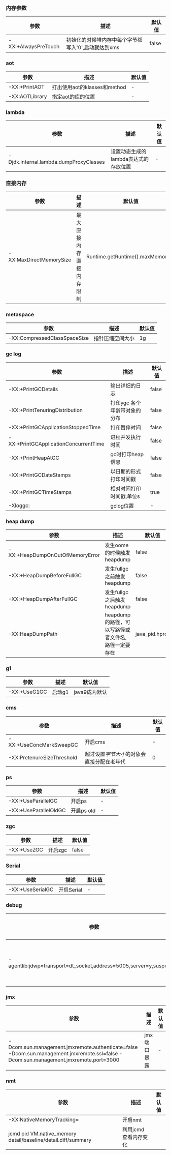 ### 内存参数
|参数|描述|默认值| 
|-|-|-| 
|-XX:+AlwaysPreTouch|初始化的时候堆内存中每个字节都写入'0',启动就达到xms|false|

### aot
|参数|描述|默认值| 
|-|-|-| 
| -XX:+PrintAOT|打出使用aot的klasses和method|-| 
|-XX:AOTLibrary|指定aot的库的位置|-|


### lambda
|参数|描述|默认值| 
|-|-|-|
|-Djdk.internal.lambda.dumpProxyClasses|设置动态生成的lambda表达式的存放位置|-|


### 直接内存
|参数|描述|默认值| 
|-|-|-| 
|-XX:MaxDirectMemorySize|最大直接内存直接内存限制|Runtime.getRuntime().maxMemory();| 

### metaspace
|参数|描述|默认值| 
|-|-|-| 
|-XX:CompressedClassSpaceSize|指针压缩空间大小|1g| 

### gc log
|参数|描述|默认值| 
|-|-|-| 
|-XX:+PrintGCDetails|输出详细的日志|false|
|-XX:+PrintTenuringDistribution|打印ygc 各个年龄带对象的分布|false|
|-XX:+PrintGCApplicationStoppedTime|打印暂停时间|false|
|-XX:+PrintGCApplicationConcurrentTime|进程并发执行时间|false|
|-XX:+PrintHeapAtGC|gc时打印heap信息|false|
|-XX:+PrintGCDateStamps|以日期的形式打印时间戳|false|
|-XX:+PrintGCTimeStamps|相对时间打印时间戳,单位s|true|
|-Xloggc:|gclog位置|-|

### heap dump
|参数|描述|默认值| 
|-|-|-| 
|-XX:+HeapDumpOnOutOfMemoryError|发生oome的时候触发heapdump|false|
|-XX:+HeapDumpBeforeFullGC|发生fullgc之前触发heapdump|false|
|-XX:+HeapDumpAfterFullGC|发生fullgc之后触发heapdump|false|
|-XX:HeapDumpPath|heapdump的路径，可以写路径或者文件名,路径一定要存在|java_pid<pid>.hprof|

### g1
|参数|描述|默认值|
|-|-|-|
|-XX:+UseG1GC|启动g1|java9成为默认|


### cms
|参数|描述|默认值|
|-|-|-|
|-XX:+UseConcMarkSweepGC|开启cms|-|
|-XX:PretenureSizeThreshold|超过设置*字节大小*的对象会直接分配在老年代|0|

### ps
|参数|描述|默认值|
|-|-|-|
|-XX:+UseParallelGC|开启ps|-|
|-XX:+UseParallelOldGC|开启ps old|-|

### zgc
|参数|描述|默认值|
|-|-|-|
|-XX:+UseZGC|开启zgc|false|

### Serial
|参数|描述|默认值|
|-|-|-|
|-XX:+UseSerialGC|开启Serial|-|


### debug
|参数|描述|默认值| 
|-|-|-| 
| -agentlib:jdwp=transport=dt_socket,address=5005,server=y,suspend=n |suspend设置为y可以阻塞进程，直到debug连接|-|

### jmx
|参数|描述|默认值| 
|-|-|-|
|-Dcom.sun.management.jmxremote.authenticate=false -Dcom.sun.management.jmxremote.ssl=false -Dcom.sun.management.jmxremote.port=3000|jmx端口暴露|-|


### nmt
|参数|描述|默认值| 
|-|-|-|
|-XX:NativeMemoryTracking=|开启nmt||
|jcmd pid VM.native_memory detail/baseline/detail.diff/summary|利用jcmd查看内存变化||


